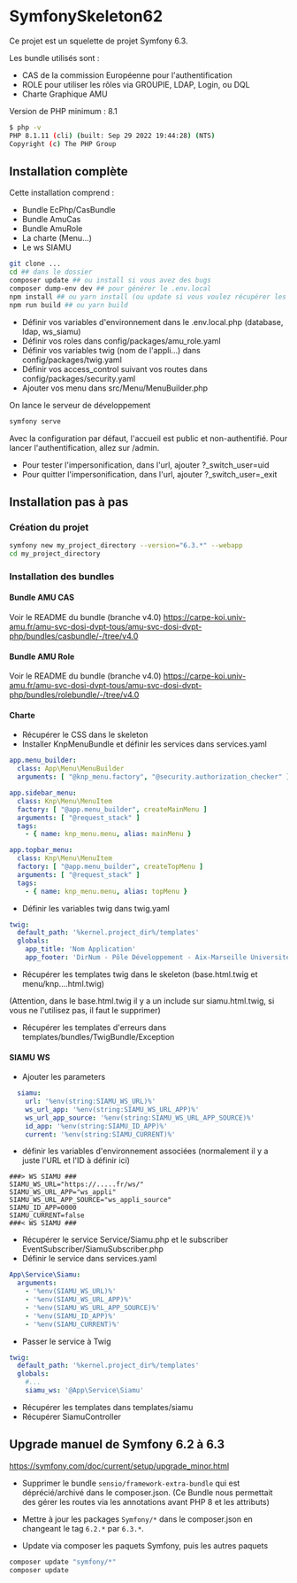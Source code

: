 # SymfonySkeleton62

Ce projet est un squelette de projet Symfony 6.3.

Les bundle utilisés sont :

- CAS de la commission Européenne pour l'authentification
- ROLE pour utiliser les rôles via GROUPIE, LDAP, Login, ou DQL
- Charte Graphique AMU

Version de PHP minimum : 8.1

```bash
$ php -v
PHP 8.1.11 (cli) (built: Sep 29 2022 19:44:28) (NTS)
Copyright (c) The PHP Group
```

## Installation complète

Cette installation comprend :

- Bundle EcPhp/CasBundle
- Bundle AmuCas
- Bundle AmuRole
- La charte (Menu...)
- Le ws SIAMU

```bash
git clone ...
cd ## dans le dossier
composer update ## ou install si vous avez des bugs
composer dump-env dev ## pour générer le .env.local
npm install ## ou yarn install (ou update si vous voulez récupérer les dernières versions des packages... Mais possibilité de bug ?)
npm run build ## ou yarn build
```

- Définir vos variables d'environnement dans le .env.local.php (database, ldap, ws_siamu)
- Définir vos roles dans config/packages/amu_role.yaml
- Définir vos variables twig (nom de l'appli...) dans config/packages/twig.yaml
- Définir vos access_control suivant vos routes dans config/packages/security.yaml
- Ajouter vos menu dans src/Menu/MenuBuilder.php

On lance le serveur de développement

```bash
symfony serve
```

Avec la configuration par défaut, l'accueil est public et non-authentifié.
Pour lancer l'authentification, allez sur /admin.

- Pour tester l'impersonification, dans l'url, ajouter ?_switch_user=uid
- Pour quitter l'impersonification, dans l'url, ajouter ?_switch_user=_exit

## Installation pas à pas

### Création du projet

```bash
symfony new my_project_directory --version="6.3.*" --webapp
cd my_project_directory
```

### Installation des bundles

#### Bundle AMU CAS

Voir le README du bundle (branche v4.0)
https://carpe-koi.univ-amu.fr/amu-svc-dosi-dvpt-tous/amu-svc-dosi-dvpt-php/bundles/casbundle/-/tree/v4.0

#### Bundle AMU Role

Voir le README du bundle (branche v4.0)
https://carpe-koi.univ-amu.fr/amu-svc-dosi-dvpt-tous/amu-svc-dosi-dvpt-php/bundles/rolebundle/-/tree/v4.0

#### Charte

- Récupérer le CSS dans le skeleton
- Installer KnpMenuBundle et définir les services dans services.yaml

```yaml
app.menu_builder:
  class: App\Menu\MenuBuilder
  arguments: [ "@knp_menu.factory", "@security.authorization_checker" ]

app.sidebar_menu:
  class: Knp\Menu\MenuItem
  factory: [ "@app.menu_builder", createMainMenu ]
  arguments: [ "@request_stack" ]
  tags:
    - { name: knp_menu.menu, alias: mainMenu }

app.topbar_menu:
  class: Knp\Menu\MenuItem
  factory: [ "@app.menu_builder", createTopMenu ]
  arguments: [ "@request_stack" ]
  tags:
    - { name: knp_menu.menu, alias: topMenu }
```

- Définir les variables twig dans twig.yaml

```yaml
twig:
  default_path: '%kernel.project_dir%/templates'
  globals:
    app_title: 'Nom Application'
    app_footer: 'DirNum - Pôle Développement - Aix-Marseille Université'
```

- Récupérer les templates twig dans le skeleton (base.html.twig et menu/knp....html.twig)

(Attention, dans le base.html.twig il y a un include sur siamu.html.twig, si vous ne l'utilisez pas, il faut le
supprimer)

- Récupérer les templates d'erreurs dans templates/bundles/TwigBundle/Exception

#### SIAMU WS

- Ajouter les parameters

```yaml
  siamu:
    url: '%env(string:SIAMU_WS_URL)%'
    ws_url_app: '%env(string:SIAMU_WS_URL_APP)%'
    ws_url_app_source: '%env(string:SIAMU_WS_URL_APP_SOURCE)%'
    id_app: '%env(string:SIAMU_ID_APP)%'
    current: '%env(string:SIAMU_CURRENT)%'
```

- définir les variables d'environnement associées (normalement il y a juste l'URL et l'ID à définir ici)

```dotenv
###> WS SIAMU ###
SIAMU_WS_URL="https://.....fr/ws/"
SIAMU_WS_URL_APP="ws_appli"
SIAMU_WS_URL_APP_SOURCE="ws_appli_source"
SIAMU_ID_APP=0000
SIAMU_CURRENT=false
###< WS SIAMU ###
```

- Récupérer le service Service/Siamu.php et le subscriber EventSubscriber/SiamuSubscriber.php
- Définir le service dans services.yaml

```yaml
App\Service\Siamu:
  arguments:
    - '%env(SIAMU_WS_URL)%'
    - '%env(SIAMU_WS_URL_APP)%'
    - '%env(SIAMU_WS_URL_APP_SOURCE)%'
    - '%env(SIAMU_ID_APP)%'
    - '%env(SIAMU_CURRENT)%'
```

- Passer le service à Twig

```yaml
twig:
  default_path: '%kernel.project_dir%/templates'
  globals:
    #...
    siamu_ws: '@App\Service\Siamu'
```

- Récupérer les templates dans templates/siamu
- Récupérer SiamuController

## Upgrade manuel de Symfony 6.2 à 6.3

https://symfony.com/doc/current/setup/upgrade_minor.html

- Supprimer le bundle `sensio/framework-extra-bundle` qui est déprécié/archivé dans le composer.json. (Ce Bundle nous
  permettait des gérer les routes via les annotations avant PHP 8 et les attributs)

- Mettre à jour les packages `Symfony/*` dans le composer.json en changeant le tag `6.2.*` par `6.3.*`.

- Update via composer les paquets Symfony, puis les autres paquets

```bash
composer update "symfony/*"
composer update
```